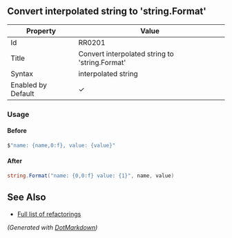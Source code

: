 ## Convert interpolated string to 'string\.Format'

| Property           | Value                                           |
| ------------------ | ----------------------------------------------- |
| Id                 | RR0201                                          |
| Title              | Convert interpolated string to 'string\.Format' |
| Syntax             | interpolated string                             |
| Enabled by Default | &#x2713;                                        |

### Usage

#### Before

```csharp
$"name: {name,0:f}, value: {value}"
```

#### After

```csharp
string.Format("name: {0,0:f} value: {1}", name, value)
```

## See Also

* [Full list of refactorings](Refactorings.md)


*\(Generated with [DotMarkdown](http://github.com/JosefPihrt/DotMarkdown)\)*